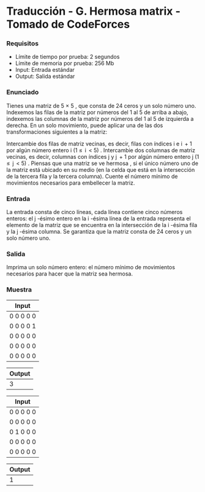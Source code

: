 # Traducción - G. Hermosa matrix - Tomado de CodeForces

### Requisitos
- Límite de tiempo por prueba: 2 segundos
- Límite de memoria por prueba: 256 Mb
- Input: Entrada estándar
- Output: Salida estándar

### Enunciado
Tienes una matriz de 5 × 5 , que consta de 24 ceros y un solo número uno. Indexemos las filas de la matriz por números del 1 al 5 de arriba a abajo, indexemos las columnas de la matriz por números del 1 al 5 de izquierda a derecha. En un solo movimiento, puede aplicar una de las dos transformaciones siguientes a la matriz:

Intercambie dos filas de matriz vecinas, es decir, filas con índices i e i  + 1 por algún número entero i (1 ≤  i  < 5) .
Intercambie dos columnas de matriz vecinas, es decir, columnas con índices j y j  + 1 por algún número entero j (1 ≤  j  < 5) .
Piensas que una matriz se ve hermosa , si el único número uno de la matriz está ubicado en su medio (en la celda que está en la intersección de la tercera fila y la tercera columna). Cuente el número mínimo de movimientos necesarios para embellecer la matriz.

### Entrada
La entrada consta de cinco líneas, cada línea contiene cinco números enteros: el j -ésimo entero en la i -ésima línea de la entrada representa el elemento de la matriz que se encuentra en la intersección de la i -ésima fila y la j -ésima columna. Se garantiza que la matriz consta de 24 ceros y un solo número uno.

### Salida
Imprima un solo número entero: el número mínimo de movimientos necesarios para hacer que la matriz sea hermosa.

### Muestra
| Input |
| ----- |
| 0 0 0 0 0 |
| 0 0 0 0 1 |
| 0 0 0 0 0 |
| 0 0 0 0 0 |
| 0 0 0 0 0 |

| Output |
| ------ |
| 3 |

| Input |
| ----- |
| 0 0 0 0 0 |
| 0 0 0 0 0 |
| 0 1 0 0 0 |
| 0 0 0 0 0 |
| 0 0 0 0 0 |

| Output |
| ------ |
| 1 |
